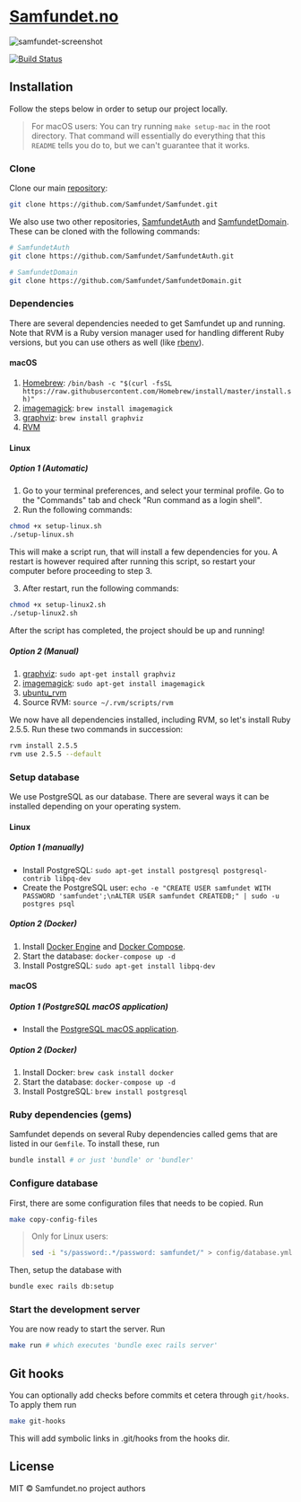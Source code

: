 # [Samfundet.no](http://samfundet.no)

![samfundet-screenshot](http://i.imgur.com/8n5hDoC.png)

[![Build Status](https://travis-ci.org/Samfundet/Samfundet.svg?branch=master)](https://travis-ci.org/Samfundet/Samfundet)

## Installation

Follow the steps below in order to setup our project locally.

> For macOS users: You can try running `make setup-mac` in the root directory. That command will essentially do everything that this `README` tells you do to, but we can't guarantee that it works.

### Clone

Clone our main [repository](https://github.com/Samfundet/Samfundet):

```bash
git clone https://github.com/Samfundet/Samfundet.git
```

We also use two other repositories, [SamfundetAuth](https://github.com/Samfundet/SamfundetAuth) and [SamfundetDomain](https://github.com/Samfundet/SamfundetDomain). These can be cloned with the following commands:

```bash
# SamfundetAuth
git clone https://github.com/Samfundet/SamfundetAuth.git

# SamfundetDomain
git clone https://github.com/Samfundet/SamfundetDomain.git
```

### Dependencies

There are several dependencies needed to get Samfundet up and running. Note that RVM is a Ruby version manager used for handling different Ruby versions, but you can use others as well (like [rbenv](https://github.com/rbenv/rbenv)).

#### macOS

1. [Homebrew](https://brew.sh/): `/bin/bash -c "$(curl -fsSL https://raw.githubusercontent.com/Homebrew/install/master/install.sh)"`
2. [imagemagick](https://formulae.brew.sh/formula/imagemagick): `brew install imagemagick`
3. [graphviz](https://graphviz.org/): `brew install graphviz`
4. [RVM](https://rvm.io/)

#### Linux

##### Option 1 (Automatic)

1. Go to your terminal preferences, and select your terminal profile. Go to the "Commands" tab and check "Run command as a login shell".
2. Run the following commands:

```bash
chmod +x setup-linux.sh
./setup-linux.sh
```

This will make a script run, that will install a few dependencies for you. A restart is however required after running this script, so restart your computer before proceeding to step 3.

3. After restart, run the following commands:

```bash
chmod +x setup-linux2.sh
./setup-linux2.sh
```

After the script has completed, the project should be up and running!

##### Option 2 (Manual)

1. [graphviz](https://graphviz.org/): `sudo apt-get install graphviz`
2. [imagemagick](https://formulae.brew.sh/formula/imagemagick): `sudo apt-get install imagemagick`
3. [ubuntu_rvm](https://github.com/rvm/ubuntu_rvm)
4. Source RVM: `source ~/.rvm/scripts/rvm`

We now have all dependencies installed, including RVM, so let's install Ruby 2.5.5. Run these two commands in succession:

```bash
rvm install 2.5.5
rvm use 2.5.5 --default
```

### Setup database

We use PostgreSQL as our database. There are several ways it can be installed depending on your operating system.

#### Linux

##### Option 1 (manually)

- Install PostgreSQL: `sudo apt-get install postgresql postgresql-contrib libpq-dev`
- Create the PostgreSQL user: `echo -e "CREATE USER samfundet WITH PASSWORD 'samfundet';\nALTER USER samfundet CREATEDB;" | sudo -u postgres psql`

##### Option 2 (Docker)

1. Install [Docker Engine](https://docs.docker.com/install/linux/docker-ce/ubuntu/) and [Docker Compose](https://docs.docker.com/compose/install/).
2. Start the database: `docker-compose up -d`
3. Install PostgreSQL: `sudo apt-get install libpq-dev`

#### macOS

##### Option 1 (PostgreSQL macOS application)

- Install the [PostgreSQL macOS application](https://postgresapp.com/).

##### Option 2 (Docker)

1. Install Docker: `brew cask install docker`
2. Start the database: `docker-compose up -d`
3. Install PostgreSQL: `brew install postgresql`

### Ruby dependencies (gems)

Samfundet depends on several Ruby dependencies called gems that are listed in our `Gemfile`. To install these, run

```bash
bundle install # or just 'bundle' or 'bundler'
```

### Configure database

First, there are some configuration files that needs to be copied. Run

```bash
make copy-config-files
```

> Only for Linux users:
>
> ```bash
> sed -i "s/password:.*/password: samfundet/" > config/database.yml
> ```

Then, setup the database with

```bash
bundle exec rails db:setup
```

### Start the development server

You are now ready to start the server. Run

```bash
make run # which executes 'bundle exec rails server'
```

## Git hooks

You can optionally add checks before commits et cetera through `git/hooks`. To apply them run

```bash
make git-hooks
```

This will add symbolic links in .git/hooks from the hooks dir.

## License

MIT © Samfundet.no project authors
